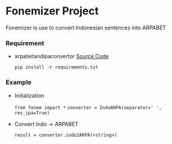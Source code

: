 # Fonemizer Project
Fonemizer is use to convert Indonesian sentences into ARPABET

### Requirement
- arpabetandipaconvertor [Source Code](https://github.com/chdzq/ARPAbetAndIPAConvertor)

  `pip install -r requirements.txt`


### Example
- Initialization

  `from fonem import *`
  `converter = IndoARPA(separator=' ', res_ipa=True)`
- Convert Indo -> ARPABET

  `result = converter.indo2ARPA(<string>)`
